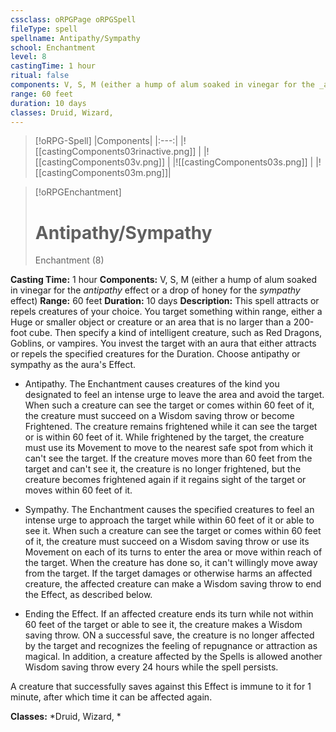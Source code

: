 ```yaml
---
cssclass: oRPGPage oRPGSpell
fileType: spell
spellname: Antipathy/Sympathy
school: Enchantment
level: 8
castingTime: 1 hour
ritual: false
components: V, S, M (either a hump of alum soaked in vinegar for the _antipathy_ effect or a drop of honey for the _sympathy_ effect)
range: 60 feet
duration: 10 days
classes: Druid, Wizard,
---
```

> [!oRPG-Spell]
> |Components|
> |:---:|
> |![[castingComponents03rinactive.png]] |
> |![[castingComponents03v.png]] |
> |![[castingComponents03s.png]] |
> |![[castingComponents03m.png]]|

> [!oRPGEnchantment]
>#  Antipathy/Sympathy
> Enchantment  (8)

**Casting Time:** 1 hour
**Components:** V, S, M (either a hump of alum soaked in vinegar for the _antipathy_ effect or a drop of honey for the _sympathy_ effect)
**Range:** 60 feet
**Duration:**  10 days
**Description:**
This spell attracts or repels creatures of your choice. You target something within range, either a Huge or smaller object or creature or an area that is no larger than a 200-foot cube. Then specify a kind of intelligent creature, such as Red Dragons, Goblins, or vampires. You invest the target with an aura that either attracts or repels the specified creatures for the Duration. Choose antipathy or sympathy as the aura's Effect.



 * Antipathy. The Enchantment causes creatures of the kind you designated to feel an intense urge to leave the area and avoid the target. When such a creature can see the target or comes within 60 feet of it, the creature must succeed on a Wisdom saving throw or become Frightened. The creature remains frigh⁠tened while it can see the target or is within 60 feet of it. While frig⁠htened by the target, the creature must use its Movement to move to the nearest safe spot from which it can't see the target. If the creature moves more than 60 feet from the target and can't see it, the creature is no longer fright⁠ened, but the creature becomes fright⁠ened again if it regains sight of the target or moves within 60 feet of it.



 * Sympathy. The Enchantment causes the specified creatures to feel an intense urge to approach the target while within 60 feet of it or able to see it. When such a creature can see the target or comes within 60 feet of it, the creature must succeed on a Wisdom saving throw or use its Movement on each of its turns to enter the area or move within reach of the target. When the creature has done so, it can't willingly move away from the target. If the target damages or otherwise harms an affected creature, the affected creature can make a Wisdom saving throw to end the Effect, as described below.



 * Ending the Effect. If an affected creature ends its turn while not within 60 feet of the target or able to see it, the creature makes a Wisdom saving throw. ON a successful save, the creature is no longer affected by the target and recognizes the feeling of repugnance or attraction as magical. In addition, a creature affected by the Spells is allowed another Wisdom saving throw every 24 hours while the spell persists.



 A creature that successfully saves against this Effect is immune to it for 1 minute, after which time it can be affected again.



**Classes:**  *Druid, Wizard, *


